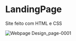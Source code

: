 # LandingPage

Site feito com HTML e CSS

![Webpage Design_page-0001](https://user-images.githubusercontent.com/48383295/194088444-701c7571-58b7-4e26-9280-2369c03ae75d.jpg)
